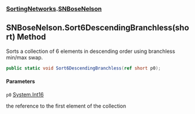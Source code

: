 ### [SortingNetworks](SortingNetworks.md 'SortingNetworks').[SNBoseNelson](SortingNetworks.SNBoseNelson.md 'SortingNetworks.SNBoseNelson')

## SNBoseNelson.Sort6DescendingBranchless(short) Method

Sorts a collection of 6 elements in descending order using branchless min/max swap.

```csharp
public static void Sort6DescendingBranchless(ref short p0);
```
#### Parameters

<a name='SortingNetworks.SNBoseNelson.Sort6DescendingBranchless(short).p0'></a>

`p0` [System.Int16](https://docs.microsoft.com/en-us/dotnet/api/System.Int16 'System.Int16')

the reference to the first element of the collection